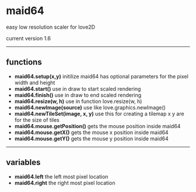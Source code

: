 # maid64
easy low resolution scaler for love2D

current version 1.6

---

## functions
* **maid64.setup(x,y)** initilize maid64 has optional parameters for the pixel width and height
* **maid64.start()** use in draw to start scaled rendering
* **maid64.finish()** use in draw to end scaled rendering
* **maid64.resize(w, h)** use in function love.resize(w, h)
* **maid64.newImage(source)** use like love.graphics.newImage()
* **maid64.newTileSet(image, x, y)** use this for creating a tilemap x y are for the size of tiles
* **maid64.mouse.getPosition()** gets the mouse position inside maid64
* **maid64.mouse.getX()** gets the mouse x position inside maid64
* **maid64.mouse.getY()** gets the mouse y position inside maid64

---
## variables
* **maid64.left** the left most pixel location
* **maid64.right** the right most pixel location


